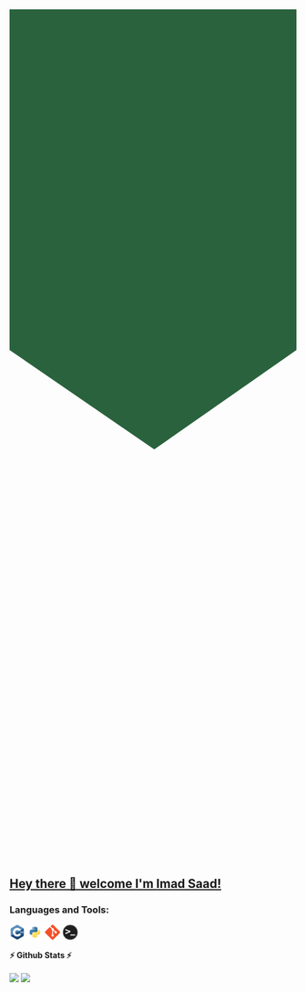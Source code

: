 <head>
<a class="false" href="/blocs/51/coalitions/185"><div class="coalition-flag-mini">

<svg xmlns="http://www.w3.org/2000/svg" xmlns:xlink="http://www.w3.org/1999/xlink" version="1.1" id="banner" x="0px" y="0px" viewBox="0 0 68 104" style="enable-background:new 0 0 68 104; fill: #c6c6c6;fill: #2a623d" xml:space="preserve" class="coalition-flag--flag">
	<g id="banner-content">
		<g id="UI-Intranet-banner-content" transform="translate(-96.000000, -60.000000)">
			<g id="banner-content-g-1" transform="translate(96.000000, 60.000000)">
				<polygon id="banner-content-polygon-1" points="0,0 0,80.5 34.3,104 68,80.5 68,0"></polygon>
			</g>
		</g>
	</g>
</svg>
</head>
<!-- Created with Inkscape (http://www.inkscape.org/) --><svg xmlns:dc="http://purl.org/dc/elements/1.1/" xmlns:cc="http://creativecommons.org/ns#" xmlns:rdf="http://www.w3.org/1999/02/22-rdf-syntax-ns#" xmlns:svg="http://www.w3.org/2000/svg" xmlns="http://www.w3.org/2000/svg" xmlns:sodipodi="http://sodipodi.sourceforge.net/DTD/sodipodi-0.dtd" xmlns:inkscape="http://www.inkscape.org/namespaces/inkscape" width="210mm" height="297mm" viewBox="0 0 210 297" version="1.1" id="svg4444" inkscape:version="0.92.3 (2405546, 2018-03-11)" sodipodi:docname="drawing-13.svg" class="coalition-flag--icon" style="fill: #fff">

## Hey there 👋 welcome I'm [Imad Saad!](https://github.com/isaad18/)

### Languages and Tools:

<code><img height="27" src="https://raw.githubusercontent.com/github/explore/80688e429a7d4ef2fca1e82350fe8e3517d3494d/topics/cpp/cpp.png" alt="cpp"></code>
<code><img height="27" src="https://raw.githubusercontent.com/github/explore/80688e429a7d4ef2fca1e82350fe8e3517d3494d/topics/python/python.png" alt="python"></code>
<code><img height="27" src="https://raw.githubusercontent.com/devicons/devicon/master/icons/git/git-original.svg" alt="git"></code>
<code><img height="27" src="https://raw.githubusercontent.com/github/explore/80688e429a7d4ef2fca1e82350fe8e3517d3494d/topics/terminal/terminal.png" alt="terminal"></code>

<summary><b>⚡ Github Stats ⚡</b></summary>

<br>
<img height="180em" src="https://github-readme-stats.vercel.app/api?username=isaad18&show_icons=true&hide_border=true&&count_private=true&include_all_commits=true" />
  <img height="180em" src="https://github-readme-stats.vercel.app/api/top-langs/?username=isaad18&exclude_repo=KNN-Image-Classification&show_icons=true&hide_border=true&layout=compact&langs_count=10"/>
